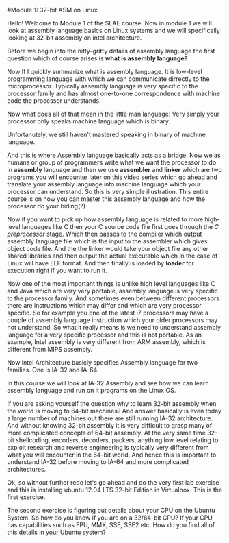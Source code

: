 #Module 1: 32-bit ASM on Linux

Hello! Welcome to Module 1 of the SLAE course. Now in module 1 we 
will look at assembly language basics on Linux systems and we
will specifically looking at 32-bit assembly on intel architecture.

Before we begin into the nitty-gritty details of assembly language
the first question which of course arises is **what is assembly
language?**

Now If I quickly summarize what is assembly language. It is low-level
programming language with which we can communicate dirrectly to
the microprocessor. Typically assembly language is very specific
to the processor family and has almost one-to-one correspondence
with machine code the processor understands.

Now what does all of that mean in the little man language: Very simply
your processor only speaks machine language which is binary. 

Unfortanutely, we still haven't mastered speaking in binary of machine
language.

And this is where Assembly language basically acts as a bridge. Now we
as humans or group of programmers write what we want the processor to
do in **assembly** language and then we use **assembler** and 
**linker** which are two programs you will encounter later on this 
video series which go ahead and translate your assembly language
into machine language which your processor can understand. So this 
is very simple illustration. This entire course is on how you can
master this assembly language and how the processor do your biding(?)

Now if you want to pick up how assembly language is related to more
high-level languages like C then your C source code file first goes 
through the *C preprocessor* stage. Which then passes to the compiler
which output assembly language file which is the input to the assembler
which gives object code file. And the the linker would take your object
file any other shared libraries and then output the actual executable
which in the case of Linux will have ELF format. And then finally
is loaded by **loader** for execution right if you want to run it.

Now one of the most important things is unlike high level languages
like C and Java which are very very portable, assembly language is
very specific to the processor family. And sometimes even between 
different processors there are instructions which may differ and
which are very processor specific. So for example you one of the
latest i7 processors may have a couple of assembly language 
instruction which your older processors may not understand. So
what it really means is we need to understand assembly language
for a very specific processor and this is not portable. As an example,
Intel assembly is very different from ARM assembly, which is different
from MIPS assembly.

Now Intel Architecture basicly specifies Assembly language for two
families. One is IA-32 and IA-64.

In this course we will look at IA-32 Assembly and see how we can learn
assembly language and run on it programs on the Linux OS.

If you are asking yourself the question why to learn 32-bit assembly
when the world is moving to 64-bit machines? And answer basically is
even today a large number of machines out there are still running 
IA-32 architecture. And without knowing 32-bit assembly it is very
difficult to grasp many of more complicated concepts of 64-bit
assembly. At the very same time 32-bit shellcoding, encoders, decoders,
packers, anything low level relating to exploit research and reverse
engineering is typically very different from what you will encounter
in the 64-bit world. And hence this is important to understand IA-32
before moving to IA-64 and more complicated architectures.

Ok, so without further redo let's go ahead and do the very first lab
exercise and this is installing ubuntu 12.04 LTS 32-bit Edition in
Virtualbox. This is the first exercise.

The second exercise is figuring out details about your CPU on the
Ubuntu System. So how do you know if you are on a 32/64-bit CPU?
If your CPU has capabilities such as FPU, MMX, SSE, SSE2 etc.
How do you find all of this details in your Ubuntu system?

